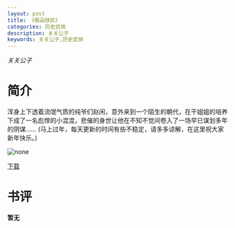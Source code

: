 ```yaml
---
layout: post
title: 《极品铁匠》
categories: 历史武侠
description: 关关公子
keywords: 关关公子,历史武侠
---
```

*关关公子*
# 简介
浑身上下透着流氓气质的纯爷们赵闲，意外来到一个陌生的朝代，在干姐姐的培养下成了一名彪悍的小混混，悲催的身世让他在不知不觉间卷入了一场早已谋划多年的阴谋……
(马上过年，每天更新的时间有些不稳定，请多多谅解，在这里祝大家新年快乐。)

![none](https://cdn.jsdelivr.net/gh/YYbooks0/yybooks0img@master/bookscover2/uifQCd.1x02dhcwivhc.jpg)

[下载](https://link.jscdn.cn/1drv/aHR0cHM6Ly8xZHJ2Lm1zL3QvcyFBaGU2R2dNWmVFb2pobm9sejlQTjVNWG5QZ2VJP2U9REVTcEFh.txt)

# 书评
**暂无**